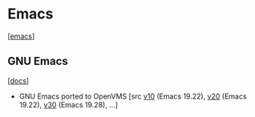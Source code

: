# Emacs

[[emacs](https://www.emacswiki.org/emacs/RegularExpression)]

## GNU Emacs

[[docs](https://www.gnu.org/software/emacs/manual/html_node/emacs/Regexps.html)]

- GNU Emacs ported to OpenVMS [src [v10](https://www.digiater.nl/openvms/freeware/v10/emacs/) (Emacs 19.22),
  [v20](https://www.digiater.nl/openvms/freeware/v20/emacs/) (Emacs 19.22),
  [v30](https://www.digiater.nl/openvms/freeware/v30/emacsv1928/) (Emacs 19.28),
  …]

